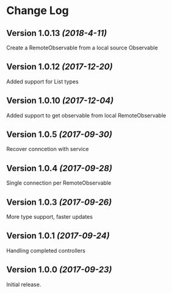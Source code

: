 Change Log
==========

Version 1.0.13 *(2018-4-11)*
----------------------------
Create a RemoteObservable from a local source Observable


Version 1.0.12 *(2017-12-20)*
----------------------------
Added support for List types

Version 1.0.10 *(2017-12-04)*
----------------------------
Added support to get observable from local RemoteObservable


Version 1.0.5 *(2017-09-30)*
----------------------------
Recover conncetion with service

Version 1.0.4 *(2017-09-28)*
----------------------------
Single connection per RemoteObservable

Version 1.0.3 *(2017-09-26)*
----------------------------
More type support, faster updates


Version 1.0.1 *(2017-09-24)*
----------------------------

Handling completed controllers

Version 1.0.0 *(2017-09-23)*
----------------------------

Initial release.

